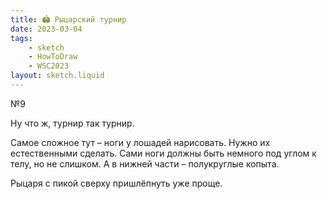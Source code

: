 ```yaml
---
title: 🏟️ Рыцарский турнир
date: 2023-03-04
tags:
    - sketch
    - HowToDraw
    - WSC2023
layout: sketch.liquid
---
```


№9

Ну что ж, турнир так турнир.

Самое сложное тут – ноги у лошадей нарисовать. Нужно их естественными сделать. Сами ноги должны быть немного под углом к телу, но не слишком. А в нижней части – полукруглые копыта.

Рыцаря с пикой сверху пришлёпнуть уже проще.
